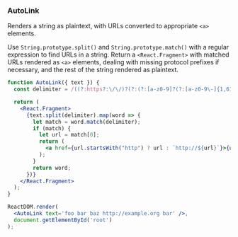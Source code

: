 ### AutoLink

Renders a string as plaintext, with URLs converted to appropriate `<a>` elements.

Use `String.prototype.split()` and `String.prototype.match()` with a regular expression to find URLs in a string.
Return a  `<React.Fragment>` with matched URLs rendered as `<a>` elements, dealing with missing protocol prefixes if necessary, and the rest of the string rendered as plaintext.

```jsx
function AutoLink({ text }) {
  const delimiter = /((?:https?:\/\/)?(?:(?:[a-z0-9]?(?:[a-z0-9\-]{1,61}[a-z0-9])?\.[^\.|\s])+[a-z\.]*[a-z]+|(?:25[0-5]|2[0-4][0-9]|[01]?[0-9][0-9]?)(?:\.(?:25[0-5]|2[0-4][0-9]|[01]?[0-9][0-9]?)){3})(?::\d{1,5})*[a-z0-9.,_\/~#&=;%+?\-\\(\\)]*)/gi;

  return (
    <React.Fragment>
      {text.split(delimiter).map(word => {
        let match = word.match(delimiter);
        if (match) {
          let url = match[0];
          return (
            <a href={url.startsWith("http") ? url : `http://${url}`}>{url}</a>
          );
        }
        return word;
      })}
    </React.Fragment>
  );
}
```

```jsx
ReactDOM.render(
  <AutoLink text='foo bar baz http://example.org bar' />,
  document.getElementById('root')
);
```

<!-- tags: string,fragment,regexp -->

<!-- expertise: 2 -->
